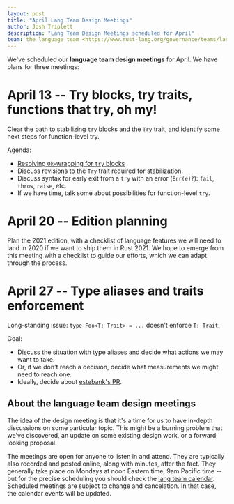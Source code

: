 ```yaml
---
layout: post
title: "April Lang Team Design Meetings"
author: Josh Triplett
description: "Lang Team Design Meetings scheduled for April"
team: the language team <https://www.rust-lang.org/governance/teams/lang>
---
```


We've scheduled our **language team design meetings** for April. We have plans
for three meetings:

# April 13 -- Try blocks, try traits, functions that try, oh my!

Clear the path to stabilizing `try` blocks and the `Try` trait, and identify
some next steps for function-level try.

Agenda:

* [Resolving `Ok`-wrapping for `try`
  blocks](https://github.com/rust-lang/rust/issues/70941)
* Discuss revisions to the `Try` trait required for stabilization.
* Discuss syntax for early exit from a `try` with an error (`Err(e)?`): `fail`,
  `throw`, `raise`, etc.
* If we have time, talk some about possibilities for function-level `try`.

# April 20 -- Edition planning

Plan the 2021 edition, with a checklist of language features we will need to
land in 2020 if we want to ship them in Rust 2021. We hope to emerge from this
meeting with a checklist to guide our efforts, which we can adapt through the
process.

# April 27 -- Type aliases and traits enforcement

Long-standing issue: `type Foo<T: Trait> = ...` doesn't enforce `T: Trait`.

Goal:

* Discuss the situation with type aliases and decide what actions we may want
  to take.
* Or, if we don't reach a decision, decide what measurements we might need to
  reach one.
* Ideally, decide about [estebank's
  PR](https://github.com/rust-lang/rust/pull/69741).

## About the language team design meetings

The idea of the design meeting is that it's a time for us to have in-depth
discussions on some particular topic. This might be a burning problem that
we've discovered, an update on some existing design work, or a forward looking
proposal.

The meetings are open for anyone to listen in and attend. They are typically
also recorded and posted online, along with minutes, after the fact. They
generally take place on Mondays at noon Eastern time, 9am Pacific time -- but
for the precise scheduling you should check the [lang team calendar]. Scheduled
meetings are subject to change and cancelation. In that case, the calendar
events will be updated.

[lang team calendar]: https://github.com/rust-lang/lang-team/#meeting-calendar
